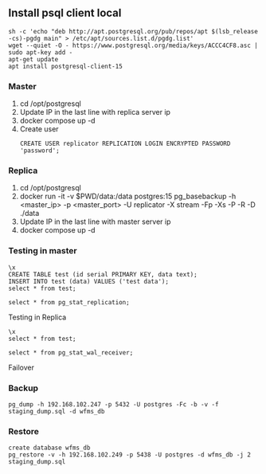## Install psql client local

```
sh -c 'echo "deb http://apt.postgresql.org/pub/repos/apt $(lsb_release -cs)-pgdg main" > /etc/apt/sources.list.d/pgdg.list'
wget --quiet -O - https://www.postgresql.org/media/keys/ACCC4CF8.asc | sudo apt-key add -
apt-get update
apt install postgresql-client-15
```

### Master

1. cd /opt/postgresql
2. Update IP in the last line with replica server ip
3. docker compose up -d
4. Create user
   ```
   CREATE USER replicator REPLICATION LOGIN ENCRYPTED PASSWORD 'password';
   ```

### Replica

1. cd /opt/postgresql
2. docker run -it -v $PWD/data:/data postgres:15 pg_basebackup -h <master_ip> -p <master_port> -U replicator -X stream -Fp -Xs -P -R -D ./data
3. Update IP in the last line with master server ip
4. docker compose up -d

### Testing in master

```
\x
CREATE TABLE test (id serial PRIMARY KEY, data text);
INSERT INTO test (data) VALUES ('test data');
select * from test;

select * from pg_stat_replication;
```

Testing in Replica

```
\x
select * from test;

select * from pg_stat_wal_receiver;
```

Failover


### Backup 
```
pg_dump -h 192.168.102.247 -p 5432 -U postgres -Fc -b -v -f staging_dump.sql -d wfms_db
```

### Restore
```
create database wfms_db
pg_restore -v -h 192.168.102.249 -p 5438 -U postgres -d wfms_db -j 2 staging_dump.sql
```

